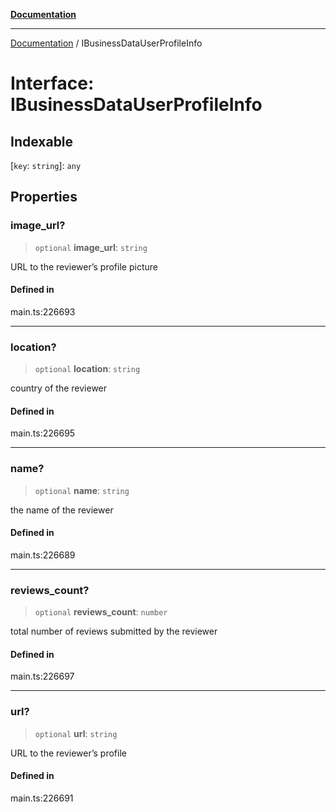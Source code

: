 [**Documentation**](../README.md)

***

[Documentation](../README.md) / IBusinessDataUserProfileInfo

# Interface: IBusinessDataUserProfileInfo

## Indexable

 \[`key`: `string`\]: `any`

## Properties

### image\_url?

> `optional` **image\_url**: `string`

URL to the reviewer’s profile picture

#### Defined in

main.ts:226693

***

### location?

> `optional` **location**: `string`

country of the reviewer

#### Defined in

main.ts:226695

***

### name?

> `optional` **name**: `string`

the name of the reviewer

#### Defined in

main.ts:226689

***

### reviews\_count?

> `optional` **reviews\_count**: `number`

total number of reviews submitted by the reviewer

#### Defined in

main.ts:226697

***

### url?

> `optional` **url**: `string`

URL to the reviewer’s profile

#### Defined in

main.ts:226691
